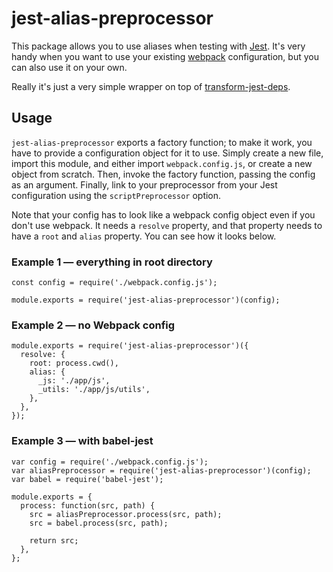 # jest-alias-preprocessor
This package allows you to use aliases when testing with [Jest](https://github.com/facebook/jest). It's very handy when you want to use your existing [webpack](https://github.com/webpack/webpack) configuration, but you can also use it on your own.

Really it's just a very simple wrapper on top of [transform-jest-deps](https://github.com/Ticketmaster/transform-jest-deps).

## Usage
`jest-alias-preprocessor` exports a factory function; to make it work, you have to provide a configuration object for it to use. Simply create a new file, import this module, and either import `webpack.config.js`, or create a new object from scratch. Then, invoke the factory function, passing the config as an argument. Finally, link to your preprocessor from your Jest configuration using the `scriptPreprocessor` option.

Note that your config has to look like a webpack config object even if you don't use webpack. It needs a `resolve` property, and that property needs to have a `root` and `alias` property. You can see how it looks below.

### Example 1 ― everything in root directory
```
const config = require('./webpack.config.js');

module.exports = require('jest-alias-preprocessor')(config);
```

### Example 2 ― no Webpack config
```
module.exports = require('jest-alias-preprocessor')({
  resolve: {
    root: process.cwd(),
    alias: {
      _js: './app/js',
      _utils: './app/js/utils',
    },
  },
});
```

### Example 3 ― with babel-jest
```
var config = require('./webpack.config.js');
var aliasPreprocessor = require('jest-alias-preprocessor')(config);
var babel = require('babel-jest');

module.exports = {
  process: function(src, path) {
    src = aliasPreprocessor.process(src, path);
    src = babel.process(src, path);

    return src;
  },
};
```
